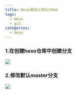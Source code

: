```yaml
---
title: Hexo源码上传GitHub
tags:
  - Hexo
  - git
categories:
  - Hexo
---
```


### 1.在创建hexo仓库中创建分支
![](1.png)
### 2.修改默认master分支
![](2.png)

